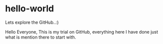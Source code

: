 # hello-world
Lets explore the GitHub..:)

Hello Everyone,
               This is my trial on GitHub, everything here I have done just what is mention there to start with.
